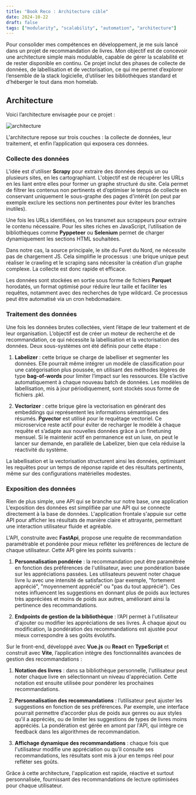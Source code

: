 ```yaml
---
title: "Book Reco : Architecture cible"
date: 2024-10-22
draft: false
tags: ["modularity", "scalability", "automation", "architecture"]
---
```


Pour consolider mes compétences en développement, je me suis lancé dans un projet de recommandation de livres. Mon objectif est de concevoir une architecture simple mais modulable, capable de gérer la scalabilité et de rester disponible en continu. Ce projet inclut des phases de collecte de données, de labellisation et de vectorisation, ce qui me permet d’explorer l’ensemble de la stack logicielle, d’utiliser les bibliothèques standard et d’héberger le tout dans mon homelab.

## Architecture

Voici l’architecture envisagée pour ce projet :

![architecture](https://i.ibb.co/G7HYKcL/BigData.png)

L'architecture repose sur trois couches : la collecte de données, leur traitement, et enfin l’application qui exposera ces données.

### Collecte des données

L'idée est d'utiliser **Scrapy** pour extraire des données depuis un ou plusieurs sites, en les cartographiant. L'objectif est de récupérer les URLs en les liant entre elles pour former un graphe structuré du site. Cela permet de filtrer les contenus non pertinents et d’optimiser le temps de collecte en conservant uniquement le sous-graphe des pages d'intérêt (on peut par exemple exclure les sections non pertinentes pour éviter les branches inutiles).

Une fois les URLs identifiées, on les transmet aux scrappeurs pour extraire le contenu nécessaire. Pour les sites riches en JavaScript, l’utilisation de bibliothèques comme **Pyppeteer** ou **Selenium** permet de charger dynamiquement les sections HTML souhaitées.

Dans notre cas, la source principale, le site du Furet du Nord, ne nécessite pas de chargement JS. Cela simplifie le processus : une brique unique peut réaliser le crawling et le scraping sans nécessiter la création d’un graphe complexe. La collecte est donc rapide et efficace.

Les données sont stockées en sortie sous forme de fichiers **Parquet** horodatés, un format optimisé pour réduire leur taille et faciliter les requêtes, notamment avec des recherches de type wildcard. Ce processus peut être automatisé via un cron hebdomadaire.

### Traitement des données

Une fois les données brutes collectées, vient l’étape de leur traitement et de leur organisation. L’objectif est de créer un moteur de recherche et de recommandation, ce qui nécessite la labellisation et la vectorisation des données. Deux sous-systèmes ont été définis pour cette étape :

1. **Labelizer** : cette brique se charge de labelliser et segmenter les données. Elle pourrait même intégrer un modèle de classification pour une catégorisation plus poussée, en utilisant des méthodes légères de type **bag-of-words** pour limiter l’impact sur les ressources. Elle s’active automatiquement à chaque nouveau batch de données. Les modèles de labellisation, mis à jour périodiquement, sont stockés sous forme de fichiers .pkl.

2. **Vectorizer** : cette brique gère la vectorisation en générant des embeddings qui représentent les informations sémantiques des résumés. **Pgvector** est utilisé pour le requêtage vectoriel. Ce microservice reste actif pour éviter de recharger le modèle à chaque requête et s’adapte aux nouvelles données grâce à un finetuning mensuel. Si le maintenir actif en permanence est un luxe, on peut le lancer sur demande, en parallèle de Labelizer, bien que cela réduise la réactivité du système.

La labellisation et la vectorisation structurent ainsi les données, optimisant les requêtes pour un temps de réponse rapide et des résultats pertinents, même sur des configurations matérielles modestes.

### Exposition des données

Rien de plus simple, une API qui se branche sur notre base, une application L’exposition des données est simplifiée par une API qui se connecte directement à la base de données. L'application frontale s'appuie sur cette API pour afficher les résultats de manière claire et attrayante, permettant une interaction utilisateur fluide et agréable.

L'API, construite avec **FastApi**, propose une requête de recommandation paramétrable et pondérée pour mieux refléter les préférences de lecture de chaque utilisateur. Cette API gère les points suivants :

1. **Personnalisation pondérée** : la recommandation peut être paramétrée en fonction des préférences de l'utilisateur, avec une pondération basée sur les appréciations passées. Les utilisateurs peuvent noter chaque livre lu avec une intensité de satisfaction (par exemple, "fortement apprécié", "moyennement apprécié" ou "pas du tout apprécié"). Ces notes influencent les suggestions en donnant plus de poids aux lectures très appréciées et moins de poids aux autres, améliorant ainsi la pertinence des recommandations.

2. **Endpoints de gestion de la bibliothèque** : l’API permet à l'utilisateur d'ajouter ou modifier les appréciations de ses livres. À chaque ajout ou modification, la pondération des recommandations est ajustée pour mieux correspondre à ses goûts évolutifs.

Sur le front-end, développé avec **Vue.js** ou **React** en **TypeScript** et construit avec **Vite**, l’application intègre des fonctionnalités avancées de gestion des recommandations :

1. **Notation des livres** : dans sa bibliothèque personnelle, l'utilisateur peut noter chaque livre en sélectionnant un niveau d'appréciation. Cette notation est ensuite utilisée pour pondérer les prochaines recommandations.

2. **Personnalisation des recommandations** : l’utilisateur peut ajuster les suggestions en fonction de ses préférences. Par exemple, une interface pourrait permettre d’accorder plus de poids aux genres ou aux styles qu'il a appréciés, ou de limiter les suggestions de types de livres moins appréciés. La pondération est gérée en amont par l'API, qui intègre ce feedback dans les algorithmes de recommandation.

3. **Affichage dynamique des recommandations** : chaque fois que l'utilisateur modifie une appréciation ou qu’il consulte ses recommandations, les résultats sont mis à jour en temps réel pour refléter ses goûts.

Grâce à cette architecture, l'application est rapide, réactive et surtout personnalisée, fournissant des recommandations de lecture optimisées pour chaque utilisateur.